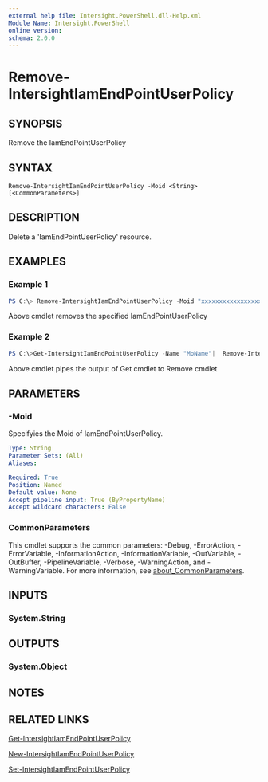 ```yaml
---
external help file: Intersight.PowerShell.dll-Help.xml
Module Name: Intersight.PowerShell
online version:
schema: 2.0.0
---
```


# Remove-IntersightIamEndPointUserPolicy

## SYNOPSIS
Remove the IamEndPointUserPolicy

## SYNTAX

```
Remove-IntersightIamEndPointUserPolicy -Moid <String> [<CommonParameters>]
```

## DESCRIPTION
Delete a &apos;IamEndPointUserPolicy&apos; resource.

## EXAMPLES

### Example 1
```powershell
PS C:\> Remove-IntersightIamEndPointUserPolicy -Moid "xxxxxxxxxxxxxxxxxxxxxxxxxxx"
```
Above cmdlet removes the specified IamEndPointUserPolicy 

### Example 2
```powershell
PS C:\>Get-IntersightIamEndPointUserPolicy -Name "MoName"|  Remove-IntersightIamEndPointUserPolicy
```
Above cmdlet pipes the output of Get cmdlet to Remove cmdlet

## PARAMETERS

### -Moid
Specifyies the Moid of IamEndPointUserPolicy.

```yaml
Type: String
Parameter Sets: (All)
Aliases:

Required: True
Position: Named
Default value: None
Accept pipeline input: True (ByPropertyName)
Accept wildcard characters: False
```

### CommonParameters
This cmdlet supports the common parameters: -Debug, -ErrorAction, -ErrorVariable, -InformationAction, -InformationVariable, -OutVariable, -OutBuffer, -PipelineVariable, -Verbose, -WarningAction, and -WarningVariable. For more information, see [about_CommonParameters](http://go.microsoft.com/fwlink/?LinkID=113216).

## INPUTS

### System.String

## OUTPUTS

### System.Object
## NOTES

## RELATED LINKS

[Get-IntersightIamEndPointUserPolicy](./Get-IntersightIamEndPointUserPolicy.md)

[New-IntersightIamEndPointUserPolicy](./New-IntersightIamEndPointUserPolicy.md)

[Set-IntersightIamEndPointUserPolicy](./Set-IntersightIamEndPointUserPolicy.md)

